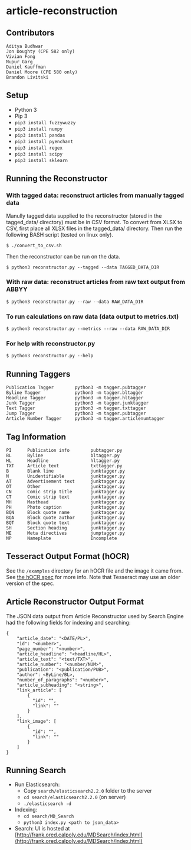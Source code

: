 # article-reconstruction


## Contributors

    Aditya Budhwar
    Jon Doughty (CPE 582 only)
    Vivian Fong
    Nupur Garg
    Daniel Kauffman
    Daniel Moore (CPE 580 only)
    Brandon Livitski


## Setup

  - Python 3
  - Pip 3
  - `pip3 install fuzzywuzzy`
  - `pip3 install numpy`
  - `pip3 install pandas`
  - `pip3 install pyenchant`
  - `pip3 install regex`
  - `pip3 install scipy`
  - `pip3 install sklearn`


## Running the Reconstructor

### With tagged data: reconstruct articles from manually tagged data

Manully tagged data supplied to the reconstructor (stored in the tagged_data/ directory) must be in CSV format. To convert from XLSX to CSV, first place all XLSX files in the tagged_data/ directory. Then run the following BASH script (tested on linux only).

    $ ./convert_to_csv.sh

Then the reconstructor can be run on the data.

    $ python3 reconstructor.py --tagged --data TAGGED_DATA_DIR

### With raw data: reconstruct articles from raw text output from ABBYY

    $ python3 reconstructor.py --raw --data RAW_DATA_DIR

### To run calculations on raw data (data output to metrics.txt)

    $ python3 reconstructor.py --metrics --raw --data RAW_DATA_DIR

### For help with reconstructor.py

    $ python3 reconstructor.py --help


## Running Taggers

    Publication Tagger        python3 -m tagger.pubtagger
    Byline Tagger             python3 -m tagger.bltagger
    Headline Tagger           python3 -m tagger.hltagger
    Junk Tagger               python3 -m tagger.junktagger
    Text Tagger               python3 -m tagger.txttagger
    Jump Tagger               python3 -m tagger.pubtagger
    Article Number Tagger     python3 -m tagger.articlenumtagger


## Tag Information

    PI      Publication info        pubtagger.py
    BL      Byline                  bltagger.py
    HL      Headline                hltagger.py
    TXT     Article text            txttagger.py
    B       Blank line              junktagger.py
    N       Unidentifiable          junktagger.py
    AT      Advertisement text      junktagger.py
    OT      Other                   junktagger.py
    CN      Comic strip title       junktagger.py
    CT      Comic strip text        junktagger.py
    MH      Masthead                junktagger.py
    PH      Photo caption           junktagger.py
    BQN     Block quote name        junktagger.py
    BQA     Block quote author      junktagger.py
    BQT     Block quote text        junktagger.py
    SH      Section heading         junktagger.py
    ME      Meta directives         jumptagger.py
    NP      Nameplate               Incomplete


## Tesseract Output Format (hOCR)

See the `/examples` directory for an hOCR file and the image it came from. See [the hOCR spec](https://kba.github.io/hocr-spec/1.2/) for more info. Note that Tesseract may use an older version of the spec.


## Article Reconstructor Output Format

The JSON data output from Article Reconstructor used by Search Engine had the following fields for indexing and searching:

```
{
    "article_date": "<DATE/PL>",
    "id": "<number>",
    "page_number": "<number>",
    "article_headline": "<headline/HL>",
    "article_text": "<text/TXT>",
    "article_number": "<number/NUM>",
    "publication": "<publication/PUB>",
    "author": <ByLine/BL>,
    "number_of_paragraphs": "<number>",
    "article_subheading": "<string>",
    "link_article": [
		{
          "id": "",
          "link": ""
		}
	],
	"link_image": [
		{
          "id": "",
          "link": ""
		}
	]    
}
```


## Running Search
- Run Elasticsearch:
    - Copy `search/elasticsearch2.2.0` folder to the server
    - `cd search/elasticsearch2.2.0` (on server)
    - `./elasticsearch -d`
- Indexing:
    - `cd search/MD_Search`
    - `python3 index.py <path to json_data>`
- Search: UI is hosted at [http://frank.ored.calpoly.edu/MDSearch/index.html](http://frank.ored.calpoly.edu/MDSearch/index.html)
